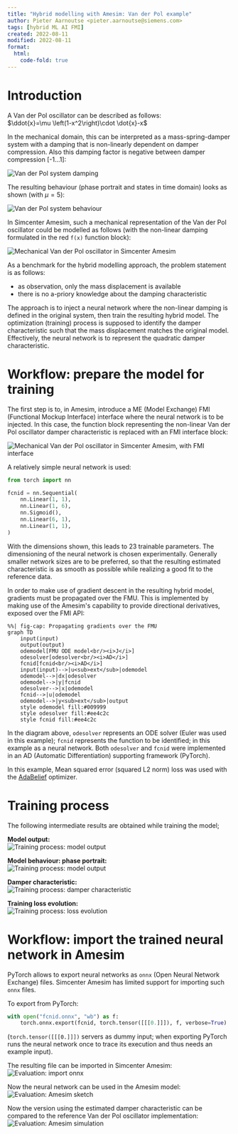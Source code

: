 ```yaml
---
title: "Hybrid modelling with Amesim: Van der Pol example"
author: Pieter Aarnoutse <pieter.aarnoutse@siemens.com>
tags: [hybrid ML AI FMI]
created: 2022-08-11
modified: 2022-08-11
format:
  html:
    code-fold: true
---
```


# Introduction

A Van der Pol oscillator can be described as follows:  
$`\ddot{x}=\mu \left(1-x^2\right)\cdot \dot{x}-x`$

In the mechanical domain, this can be interpreted as a mass-spring-damper system
with a damping that is non-linearly dependent on damper compression. Also this
damping factor is negative between damper compression [-1...1]:

![Van der Pol system damping](res/vdp_damping.png "Van der Pol system damping")

The resulting behaviour (phase portrait and states in time domain) looks as
shown (with $\mu=5$):

![Van der Pol system behaviour](res/vdp_behaviour.png "Van der Pol system behaviour")

In Simcenter Amesim, such a mechanical representation of the Van der Pol
oscillator could be modelled as follows (with the non-linear damping formulated
in the red `f(x)` function block):

![Mechanical Van der Pol oscillator in Simcenter Amesim](res/vdp_mechanical_amesim.png "Mechanical Van der Pol oscillator in Simcenter Amesim")

As a benchmark for the hybrid modelling approach, the problem statement is as
follows:

- as observation, only the mass displacement is available
- there is no a-priory knowledge about the damping characteristic

The approach is to inject a neural network where the non-linear damping is
defined in the original system, then train the resulting hybrid model. The
optimization (training) process is supposed to identify the damper
characteristic such that the mass displacement matches the original model.
Effectively, the neural network is to represent the quadratic damper
characteristic.

# Workflow: prepare the model for training

The first step is to, in Amesim, introduce a ME (Model Exchange) FMI (Functional
Mockup Interface) interface where the neural network is to be injected. In this
case, the function block representing the non-linear Van der Pol oscillator
damper characteristic is replaced with an FMI interface block:

![Mechanical Van der Pol oscillator in Simcenter Amesim, with FMI interface](res/vdp_mechanical_amesim_fmi.png "Mechanical Van der Pol oscillator in Simcenter Amesim, with FMI interface")

A relatively simple neural network is used:

```python
from torch import nn

fcnid = nn.Sequential(
    nn.Linear(1, 1),
    nn.Linear(1, 6),
    nn.Sigmoid(),
    nn.Linear(6, 1),
    nn.Linear(1, 1),
)
```

With the dimensions shown, this leads to 23 trainable parameters. The
dimensioning of the neural network is chosen experimentally. Generally smaller
network sizes are to be preferred, so that the resulting estimated
characteristic is as smooth as possible while realizing a good fit to the
reference data.

In order to make use of gradient descent in the resulting hybrid model,
gradients must be propagated over the FMU. This is implemented by making use of
the Amesim's capability to provide directional derivatives, exposed over the FMI
API:

```{mermaid}
%%| fig-cap: Propagating gradients over the FMU
graph TD
    input(input)
    output(output)
    odemodel[FMU ODE model<br/><i>J</i>]
    odesolver[odesolver<br/><i>AD</i>]
    fcnid[fcnid<br/><i>AD</i>]
    input(input)-->|u<sub>ext</sub>|odemodel
    odemodel-->|dx|odesolver
    odemodel-->|y|fcnid
    odesolver-->|x|odemodel
    fcnid-->|u|odemodel
    odemodel-->|y<sub>ext</sub>|output
    style odemodel fill:#009999
    style odesolver fill:#ee4c2c
    style fcnid fill:#ee4c2c
```

In the diagram above, `odesolver` represents an ODE solver (Euler was used in
this example); `fcnid` represents the function to be identified; in this example
as a neural network. Both `odesolver` and `fcnid` were implemented in an AD
(Automatic Differentiation) supporting framework (PyTorch).

In this example, Mean squared error (squared L2 norm) loss was used with the
[AdaBelief](https://juntang-zhuang.github.io/adabelief/) optimizer.

# Training process

The following intermediate results are obtained while training the model;

**Model output:**  
![Training process: model output](res/training-model-output.png "Training process: model output")

**Model behaviour: phase portrait:**  
![Training process: model output](res/training-model-behaviour.png "Training process: model output")

**Damper characteristic:**  
![Training process: damper characteristic](res/training-nn-damper-char.png "Training process: damper characteristic")

**Training loss evolution:**  
![Training process: loss evolution](res/training-loss-evolution.png "Training process: loss evolution")

# Workflow: import the trained neural network in Amesim

PyTorch allows to export neural networks as `onnx` (Open Neural Network
Exchange) files. Simcenter Amesim has limited support for importing such `onnx`
files.

To export from PyTorch:

```python
with open("fcnid.onnx", "wb") as f:
    torch.onnx.export(fcnid, torch.tensor([[[0.]]]), f, verbose=True)
```

(`torch.tensor([[[0.]]])` servers as dummy input; when exporting PyTorch runs
the neural network once to trace its execution and thus needs an example input).

The resulting file can be imported in Simcenter Amesim:  
![Evaluation: import onnx](res/evaluation-import-onnx.png "Evaluation: import onnx")

Now the neural network can be used in the Amesim model:  
![Evaluation: Amesim sketch](res/evaluation-import-amesim-sketch.png "Evaluation: Amesim sketch")

Now the version using the estimated damper characteristic can be compared to the
reference Van der Pol oscillator implementation:  
![Evaluation: Amesim simulation](res/evaluation-amesim-results.gif "Evaluation: Amesim simulation")
